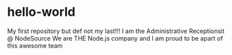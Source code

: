 # hello-world
My first repository but def not my last!!!
I am the Administrative Receptionsit @ NodeSource
We are THE Node.js company and I am proud to be apart of this awesome team
